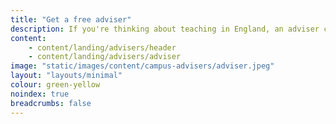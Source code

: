 ```yaml
---
title: "Get a free adviser"
description: If you're thinking about teaching in England, an adviser can offer free one-to-one support as little or as often as you need it.
content:
    - content/landing/advisers/header
    - content/landing/advisers/adviser
image: "static/images/content/campus-advisers/adviser.jpeg"
layout: "layouts/minimal"
colour: green-yellow
noindex: true
breadcrumbs: false
---
```

